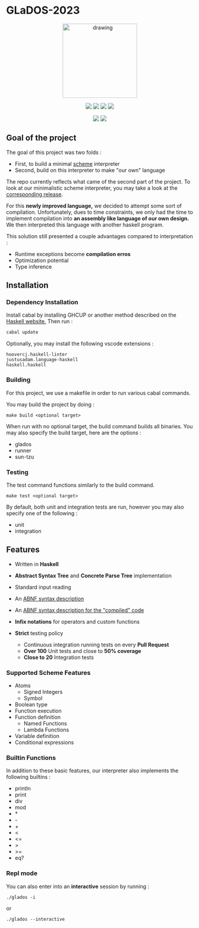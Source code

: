 # GLaDOS-2023

<p align="center">
    <img src="https://upload.wikimedia.org/wikipedia/commons/thumb/3/39/Lambda_lc.svg/1200px-Lambda_lc.svg.png" alt="drawing" width="200">
    <p align="center">
        <img src="https://badgen.net/github/stars/nLatt/GLaDOS-2023?color=purple">
        <img src="https://badgen.net/github/contributors/nLatt/GLaDOS-2023?color=green">
        <img src="https://badgen.net/github/branches/nLatt/GLaDOS-2023?color=pink">
        <img src="https://badgen.net/github/commits/nLatt/GLaDOS-2023/main?color=orange">
    </p>
    <p align="center">
        <img src="https://github.com/nLatt/GLaDOS-2023/actions/workflows/haskell.yml/badge.svg?branch=main&event=push">
        <img src="https://github.com/nLatt/GLaDOS-2023/actions/workflows/haskell.yml/badge.svg?branch=develop&event=push">
    </p>
</p>

## Goal of the project

The goal of this project was two folds :

- First, to build a minimal [scheme](https://en.wikipedia.org/wiki/Scheme_(programming_language)) interpreter
- Second, build on this interpreter to make "our own" language

The repo currently reflects what came of the second part of the project. To look at our minimalistic scheme interpreter, you may take a look at the [corresponding release](https://github.com/nLatt/GLaDOS-2023/releases/tag/release).

For this **newly improved language,** we decided to attempt some sort of compilation. Unfortunately, dues to time constraints, we only had the time to implement compilation into **an assembly like language of our own design.** We then interpreted this language with another haskell program.

This solution still presented a couple advantages compared to interpretation :

- Runtime exceptions become **compilation erros**
- Optimization potential
- Type inference

## Installation

### Dependency Installation

Install cabal by installing GHCUP or another method described on the [Haskell website.](https://www.haskell.org/) Then run :

```sh
cabal update
```

Optionally, you may install the following vscode extensions :

```
hoovercj.haskell-linter
justusadam.language-haskell
haskell.haskell
```

### Building

For this project, we use a makefile in order to run various cabal commands.

You may build the project by doing :

```
make build <optional target>
```

When run with no optional target, the build command builds all binaries. You may also specify the build target, here are the options :

- glados
- runner
- sun-tzu

### Testing

The test command functions similarly to the build command.

```
make test <optional target>
```

By default, both unit and integration tests are run, however you may also specify one of the following :

- unit
- integration

## Features

- Written in **Haskell**
- **Abstract Syntax Tree** and **Concrete Parse Tree** implementation
- Standard input reading
- An [ABNF syntax description](./doc/syntax-description.md)
- An [ABNF syntax description for the "compiled" code](./doc/compiled-syntax-description)
- **Infix notations** for operators and custom functions

- **Strict** testing policy
    - Continuous integration running tests on every **Pull Request**
    - **Over 100** Unit tests and close to **50% coverage**
    - **Close to 20** Integration tests

### Supported Scheme Features

- Atoms
    - Signed Integers
    - Symbol
- Boolean type
- Function execution
- Function definition
    - Named Functions
    - Lambda Functions
- Variable definition
- Conditional expressions

### Builtin Functions

In addition to these basic features, our interpreter also implements the following builtins :

- println
- print
- div
- mod
- \*
- \-
- \+
- <
- <=
- \>
- \>=
- eq?

### Repl mode

You can also enter into an **interactive** session by running :

```
./glados -i
```

or

```
./glados --interactive
```

